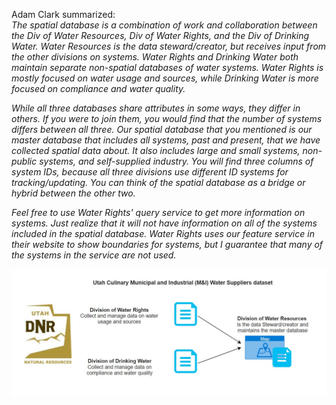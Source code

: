 
Adam Clark summarized:   
*The spatial database is a combination of work and collaboration between the Div of Water Resources, Div of Water Rights, and the Div of Drinking Water.  Water Resources is the data steward/creator, but receives input from the other divisions on systems.  Water Rights and Drinking Water both maintain separate non-spatial databases of water systems.  Water Rights is mostly focused on water usage and sources, while Drinking Water is more focused on compliance and water quality.*

*While all three databases share attributes in some ways, they differ in others.  If you were to join them, you would find that the number of systems differs between all three.  Our spatial database that you mentioned is our master database that includes all systems, past and present, that we have collected spatial data about.  It also includes large and small systems, non-public systems, and self-supplied industry.  You will find three columns of system IDs, because all three divisions use different ID systems for tracking/updating.  You can think of the spatial database as a bridge or hybrid between the other two.*

*Feel free to use Water Rights' query service to get more information on systems.  Just realize that it will not have information on all of the systems included in the spatial database.  Water Rights uses our feature service in their website to show boundaries for systems, but I guarantee that many of the systems in the service are not used.*

![](https://github.com/WSWCWaterDataExchange/MappingStatesDataToWaDE2.0/blob/master/Utah/SiteSpecificAmounts/UDWR/Utah_data_flow.png)
